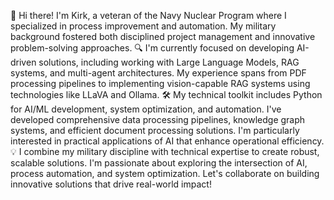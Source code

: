 👋 Hi there! I'm Kirk, a veteran of the Navy Nuclear Program where I specialized in process improvement and automation. My military background fostered both disciplined project management and innovative problem-solving approaches.
🔍 I'm currently focused on developing AI-driven solutions, including working with Large Language Models, RAG systems, and multi-agent architectures. My experience spans from PDF processing pipelines to implementing vision-capable RAG systems using technologies like LLaVA and Ollama.
🛠️ My technical toolkit includes Python for AI/ML development, system optimization, and automation. I've developed comprehensive data processing pipelines, knowledge graph systems, and efficient document processing solutions. I'm particularly interested in practical applications of AI that enhance operational efficiency.
💡 I combine my military discipline with technical expertise to create robust, scalable solutions. I'm passionate about exploring the intersection of AI, process automation, and system optimization. Let's collaborate on building innovative solutions that drive real-world impact!
